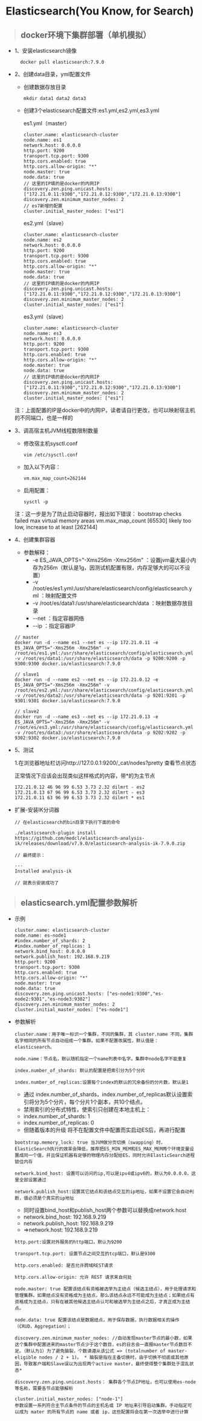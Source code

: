 # Elasticsearch(You Know, for Search)

> ## docker环境下集群部署（单机模拟）

- 1、安装elasticsearch镜像

        docker pull elasticsearch:7.9.0
- 2、创建data目录，yml配置文件

    - 创建数据存放目录
        ```
        mkdir data1 data2 data3
        ```
    - 创建3个elasticsearch配置文件:es1.yml,es2.yml,es3.yml
    
        es1.yml（master）
        ```
        cluster.name: elasticsearch-cluster
        node.name: es1
        network.host: 0.0.0.0
        http.port: 9200
        transport.tcp.port: 9300
        http.cors.enabled: true
        http.cors.allow-origin: "*"
        node.master: true
        node.data: true
        // 这里的IP填的是docker的内网IP
        discovery.zen.ping.unicast.hosts: ["172.21.0.11:9300","172.21.0.12:9300","172.21.0.13:9300"]
        discovery.zen.minimum_master_nodes: 2
        // es7新增的配置
        cluster.initial_master_nodes: ["es1"]
        ```
        es2.yml（slave）
        ```
        cluster.name: elasticsearch-cluster
        node.name: es2
        network.host: 0.0.0.0
        http.port: 9200
        transport.tcp.port: 9300
        http.cors.enabled: true
        http.cors.allow-origin: "*"
        node.master: true
        node.data: true
        // 这里的IP填的是docker的内网IP
        discovery.zen.ping.unicast.hosts: ["172.21.0.11:9300","172.21.0.12:9300","172.21.0.13:9300"]
        discovery.zen.minimum_master_nodes: 2
        cluster.initial_master_nodes: ["es1"]
        ```
        es3.yml（slave）
        ```
        cluster.name: elasticsearch-cluster
        node.name: es3
        network.host: 0.0.0.0
        http.port: 9200
        transport.tcp.port: 9300
        http.cors.enabled: true
        http.cors.allow-origin: "*"
        node.master: true
        node.data: true
        // 这里的IP填的是docker的内网IP
        discovery.zen.ping.unicast.hosts: ["172.21.0.11:9300","172.21.0.12:9300","172.21.0.13:9300"]
        discovery.zen.minimum_master_nodes: 2
        cluster.initial_master_nodes: ["es1"]
        ```
    注：上面配置的IP是docker中的内网IP，读者请自行更改，也可以映射宿主机的不同端口，也是一样的

- 3、调高宿主机JVM线程数限制数量

    - 修改宿主机sysctl.conf
        ```
        vim /etc/sysctl.conf
        ```
    - 加入以下内容：
        ```
        vm.max_map_count=262144 
        ```
    - 启用配置：
        ```
        sysctl -p
        ```
    注：这一步是为了防止启动容器时，报出如下错误：
    bootstrap checks failed max virtual memory areas vm.max_map_count [65530] likely too low, increase to at least [262144]

- 4、创建集群容器
    - 参数解释：
        - -e ES_JAVA_OPTS="-Xms256m -Xmx256m" ：设置jvm最大最小内存为256m（默认是1g，因测试机配置有限，内存足够大的可以不设置）
        - -v /root/es/es1.yml:/usr/share/elasticsearch/config/elasticsearch.yml ：映射配置文件
        - -v /root/es/data1:/usr/share/elasticsearch/data ：映射数据存放目录
        - --net ：指定容器网络
        - --ip ：指定容器IP

    ```
    // master
    docker run -d --name es1 --net es --ip 172.21.0.11 -e ES_JAVA_OPTS="-Xms256m -Xmx256m" -v /root/es/es1.yml:/usr/share/elasticsearch/config/elasticsearch.yml -v /root/es/data1:/usr/share/elasticsearch/data -p 9200:9200 -p 9300:9300 docker.io/elasticsearch:7.9.0

    // slave1
    docker run -d --name es2 --net es --ip 172.21.0.12 -e ES_JAVA_OPTS="-Xms256m -Xmx256m" -v /root/es/es2.yml:/usr/share/elasticsearch/config/elasticsearch.yml -v /root/es/data2:/usr/share/elasticsearch/data -p 9201:9201 -p 9301:9301 docker.io/elasticsearch:7.9.0

    // slave2
    docker run -d --name es3 --net es --ip 172.21.0.13 -e ES_JAVA_OPTS="-Xms256m -Xmx256m" -v /root/es/es3.yml:/usr/share/elasticsearch/config/elasticsearch.yml -v /root/es/data3:/usr/share/elasticsearch/data -p 9202:9202 -p 9302:9302 docker.io/elasticsearch:7.9.0
    ```

- 5、测试

    1.在浏览器地址栏访问http://127.0.0.1:9200/_cat/nodes?pretty 查看节点状态

    正常情况下应该会出现类似这样格式的内容，带*的为主节点
    ```
    172.21.0.12 46 96 99 6.53 3.73 2.32 dilmrt - es2
    172.21.0.13 67 96 99 6.53 3.73 2.32 dilmrt - es3
    172.21.0.11 63 96 99 6.53 3.73 2.32 dilmrt * es1
    ```

- 扩展-安装IK分词器
    ```
    // 在elasticsearch的bin目录下执行下面的命令

    ./elasticsearch-plugin install https://github.com/medcl/elasticsearch-analysis-ik/releases/download/v7.9.0/elasticsearch-analysis-ik-7.9.0.zip
    ```
    ```
    // 最终提示：

    ···
    Installed analysis-ik

    // 就表示安装成功了
    ```

> ## elasticsearch.yml配置参数解析

- 示例
    ```
    cluster.name: elasticsearch-cluster
    node.name: es-node1
    #index.number_of_shards: 2
    #index.number_of_replicas: 1
    network.bind_host: 0.0.0.0
    network.publish_host: 192.168.9.219
    http.port: 9200
    transport.tcp.port: 9300
    http.cors.enabled: true
    http.cors.allow-origin: "*"
    node.master: true 
    node.data: true  
    discovery.zen.ping.unicast.hosts: ["es-node1:9300","es-node2:9301","es-node3:9302"]
    discovery.zen.minimum_master_nodes: 2
    cluster.initial_master_nodes: ["es-node1"]
    ```

- 参数解析
    ```
    cluster.name：用于唯一标识一个集群，不同的集群，其 cluster.name 不同，集群名字相同的所有节点自动组成一个集群。如果不配置改属性，默认值是：elasticsearch。

    node.name：节点名，默认随机指定一个name列表中名字。集群中node名字不能重复

    index.number_of_shards: 默认的配置是把索引分为5个分片

    index.number_of_replicas:设置每个index的默认的冗余备份的分片数，默认是1
    ```

    - 通过 index.number_of_shards，index.number_of_replicas默认设置索引将分为5个分片，每个分片1个副本，共10个结点。
    - 禁用索引的分布式特性，使索引只创建在本地主机上：
    - index.number_of_shards: 1
    - index.number_of_replicas: 0
    - 但随着版本的升级 将不在配置文件中配置而实启动ES后，再进行配置
    
    ```
    bootstrap.memory_lock: true 当JVM做分页切换（swapping）时，ElasticSearch执行的效率会降低，推荐把ES_MIN_MEM和ES_MAX_MEM两个环境变量设置成同一个值，并且保证机器有足够的物理内存分配给ES，同时允许ElasticSearch进程锁住内存

    network.bind_host: 设置可以访问的ip,可以是ipv4或ipv6的，默认为0.0.0.0，这里全部设置通过

    network.publish_host:设置其它结点和该结点交互的ip地址，如果不设置它会自动判断，值必须是个真实的ip地址
    ```

    - 同时设置bind_host和publish_host两个参数可以替换成network.host
    - network.bind_host: 192.168.9.219
    - network.publish_host: 192.168.9.219
    - =>network.host: 192.168.9.219

    ```
    http.port:设置对外服务的http端口，默认为9200

    transport.tcp.port: 设置节点之间交互的tcp端口，默认是9300

    http.cors.enabled: 是否允许跨域REST请求

    http.cors.allow-origin: 允许 REST 请求来自何处

    node.master: true 配置该结点有资格被选举为主结点（候选主结点），用于处理请求和管理集群。如果结点没有资格成为主结点，那么该结点永远不可能成为主结点；如果结点有资格成为主结点，只有在被其他候选主结点认可和被选举为主结点之后，才真正成为主结点。

    node.data: true 配置该结点是数据结点，用于保存数据，执行数据相关的操作（CRUD，Aggregation）；

    discovery.zen.minimum_master_nodes: //自动发现master节点的最小数，如果这个集群中配置进来的master节点少于这个数目，es的日志会一直报master节点数目不足。（默认为1）为了避免脑裂，个数请遵从该公式 => (totalnumber of master-eligible nodes / 2 + 1)。 * 脑裂是指在主备切换时，由于切换不彻底或其他原因，导致客户端和Slave误以为出现两个active master，最终使得整个集群处于混乱状态*

    discovery.zen.ping.unicast.hosts： 集群各个节点IP地址，也可以使用es-node等名称，需要各节点能够解析
    
    cluster.initial_master_nodes: ["node-1"]
    参数设置一系列符合主节点条件的节点的主机名或 IP 地址来引导启动集群。手动指定可以成为 mater 的所有节点的 name 或者 ip，这些配置将会在第一次选举中进行计算
    ```